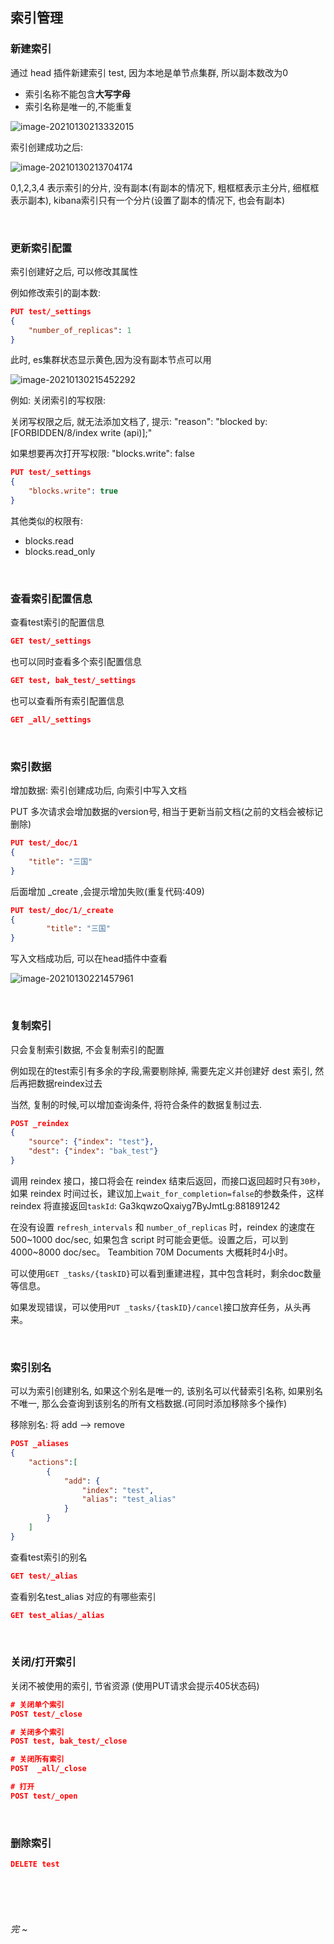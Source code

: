 ## 索引管理

### 新建索引

通过 head 插件新建索引 test, 因为本地是单节点集群, 所以副本数改为0

- 索引名称不能包含**大写字母**
- 索引名称是唯一的,不能重复

![image-20210130213332015](/Users/kai/Documents/blog/ES/assess/image-20210130213332015.png)

索引创建成功之后:

![image-20210130213704174](/Users/kai/Documents/blog/ES/assess/image-20210130213704174.png)

0,1,2,3,4 表示索引的分片, 没有副本(有副本的情况下, 粗框框表示主分片, 细框框表示副本), kibana索引只有一个分片(设置了副本的情况下, 也会有副本)

<br>

### 更新索引配置

索引创建好之后, 可以修改其属性

例如修改索引的副本数:

```json
PUT test/_settings
{
	"number_of_replicas": 1
}
```

此时, es集群状态显示黄色,因为没有副本节点可以用

![image-20210130215452292](/Users/kai/Documents/blog/ES/assess/image-20210130215452292.png)

例如: 关闭索引的写权限:

关闭写权限之后, 就无法添加文档了, 提示: "reason": "blocked by: [FORBIDDEN/8/index write (api)];"

如果想要再次打开写权限: "blocks.write": false

```json
PUT test/_settings
{
    "blocks.write": true
}
```

其他类似的权限有: 

- blocks.read
- blocks.read_only

<br>

### 查看索引配置信息

查看test索引的配置信息

```json
GET test/_settings
```

也可以同时查看多个索引配置信息

```json
GET test, bak_test/_settings
```

也可以查看所有索引配置信息

```json
GET _all/_settings
```

<br>

### 索引数据

增加数据: 索引创建成功后, 向索引中写入文档

PUT 多次请求会增加数据的version号, 相当于更新当前文档(之前的文档会被标记删除)

```json
PUT test/_doc/1
{
	"title": "三国"
}
```

后面增加 _create ,会提示增加失败(重复代码:409)

```json
PUT test/_doc/1/_create
{
		"title": "三国"
}
```

写入文档成功后, 可以在head插件中查看

![image-20210130221457961](/Users/kai/Documents/blog/ES/assess/image-20210130221457961.png)

<br>

### 复制索引

 只会复制索引数据, 不会复制索引的配置

例如现在的test索引有多余的字段,需要剔除掉, 需要先定义并创建好 dest 索引, 然后再把数据reindex过去

当然, 复制的时候,可以增加查询条件, 将符合条件的数据复制过去.

```json
POST _reindex
{
    "source": {"index": "test"},
    "dest": {"index": "bak_test"}
}
```

调用 reindex 接口，接口将会在 reindex 结束后返回，而接口返回超时只有`30秒`，如果 reindex 时间过长，建议加上`wait_for_completion=false`的参数条件，这样 reindex 将直接返回`taskId`: Ga3kqwzoQxaiyg7ByJmtLg:881891242

在没有设置 `refresh_intervals` 和 `number_of_replicas` 时，reindex 的速度在 500~1000 doc/sec, 如果包含 script 时可能会更低。设置之后，可以到 4000~8000 doc/sec。 Teambition 70M Documents 大概耗时4小时。

可以使用`GET _tasks/{taskID}`可以看到重建进程，其中包含耗时，剩余doc数量等信息。

如果发现错误，可以使用`PUT _tasks/{taskID}/cancel`接口放弃任务，从头再来。

<br>

### 索引别名

可以为索引创建别名, 如果这个别名是唯一的, 该别名可以代替索引名称, 如果别名不唯一, 那么会查询到该别名的所有文档数据.(可同时添加移除多个操作)

移除别名: 将 add --> remove

```json
POST _aliases
{
    "actions":[
        {
            "add": {
                "index": "test",
                "alias": "test_alias"
            }
        }
    ]
}
```

查看test索引的别名

```json
GET test/_alias
```

查看别名test_alias 对应的有哪些索引

```json
GET test_alias/_alias
```

<br>

### 关闭/打开索引

关闭不被使用的索引, 节省资源 (使用PUT请求会提示405状态码)

```json
# 关闭单个索引
POST test/_close

# 关闭多个索引
POST test, bak_test/_close

# 关闭所有索引
POST  _all/_close

# 打开
POST test/_open
```

<br>

### 删除索引

```json
DELETE test
```

<br><br><br>





######  完 ~

















































